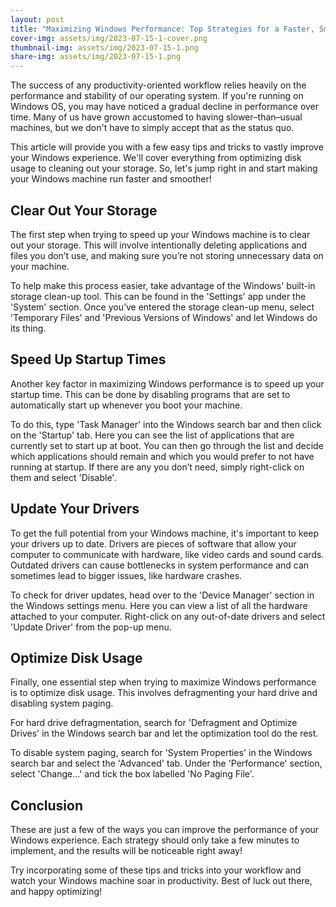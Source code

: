 ```yaml
---
layout: post
title: "Maximizing Windows Performance: Top Strategies for a Faster, Smoother Desktop Experience"
cover-img: assets/img/2023-07-15-1-cover.png
thumbnail-img: assets/img/2023-07-15-1.png
share-img: assets/img/2023-07-15-1.png
---
```





The success of any productivity-oriented workflow relies heavily on the performance and stability of our operating system. If you're running on Windows OS, you may have noticed a gradual decline in performance over time. Many of us have grown accustomed to having slower–than–usual machines, but we don't have to simply accept that as the status quo. 

This article will provide you with a few easy tips and tricks to vastly improve your Windows experience. We'll cover everything from optimizing disk usage to cleaning out your storage. So, let's jump right in and start making your Windows machine run faster and smoother!

## Clear Out Your Storage 

The first step when trying to speed up your Windows machine is to clear out your storage. This will involve intentionally deleting applications and files you don’t use, and making sure you’re not storing unnecessary data on your machine. 

To help make this process easier, take advantage of the Windows' built-in storage clean-up tool. This can be found in the 'Settings' app under the 'System' section. Once you’ve entered the storage clean-up menu, select 'Temporary Files' and 'Previous Versions of Windows' and let Windows do its thing. 

## Speed Up Startup Times 

Another key factor in maximizing Windows performance is to speed up your startup time. This can be done by disabling programs that are set to automatically start up whenever you boot your machine. 

To do this, type 'Task Manager' into the Windows search bar and then click on the 'Startup' tab. Here you can see the list of applications that are currently set to start up at boot. You can then go through the list and decide which applications should remain and which you would prefer to not have running at startup. If there are any you don’t need, simply right-click on them and select 'Disable'. 

## Update Your Drivers 

To get the full potential from your Windows machine, it's important to keep your drivers up to date. Drivers are pieces of software that allow your computer to communicate with hardware, like video cards and sound cards. Outdated drivers can cause bottlenecks in system performance and can sometimes lead to bigger issues, like hardware crashes. 

To check for driver updates, head over to the 'Device Manager' section in the Windows settings menu. Here you can view a list of all the hardware attached to your computer. Right-click on any out-of-date drivers and select 'Update Driver' from the pop-up menu. 

## Optimize Disk Usage 

Finally, one essential step when trying to maximize Windows performance is to optimize disk usage. This involves defragmenting your hard drive and disabling system paging. 

For hard drive defragmentation, search for 'Defragment and Optimize Drives' in the Windows search bar and let the optimization tool do the rest. 

To disable system paging, search for 'System Properties' in the Windows search bar and select the 'Advanced' tab. Under the 'Performance' section, select 'Change...' and tick the box labelled 'No Paging File'. 

## Conclusion

These are just a few of the ways you can improve the performance of your Windows experience. Each strategy should only take a few minutes to implement, and the results will be noticeable right away!

Try incorporating some of these tips and tricks into your workflow and watch your Windows machine soar in productivity. Best of luck out there, and happy optimizing!
